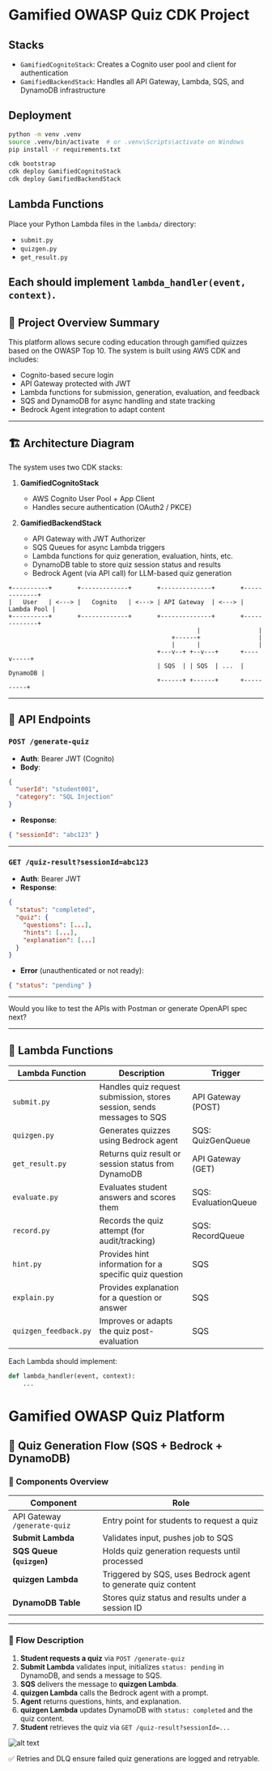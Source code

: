 # Gamified OWASP Quiz CDK Project

## Stacks
- `GamifiedCognitoStack`: Creates a Cognito user pool and client for authentication
- `GamifiedBackendStack`: Handles all API Gateway, Lambda, SQS, and DynamoDB infrastructure

## Deployment

```bash
python -m venv .venv
source .venv/bin/activate  # or .venv\Scripts\activate on Windows
pip install -r requirements.txt

cdk bootstrap
cdk deploy GamifiedCognitoStack
cdk deploy GamifiedBackendStack
```

## Lambda Functions

Place your Python Lambda files in the `lambda/` directory:
- `submit.py`
- `quizgen.py`
- `get_result.py`

Each should implement `lambda_handler(event, context)`.
---

## 🧠 Project Overview Summary

This platform allows secure coding education through gamified quizzes based on the OWASP Top 10. The system is built using AWS CDK and includes:

- Cognito-based secure login
- API Gateway protected with JWT
- Lambda functions for submission, generation, evaluation, and feedback
- SQS and DynamoDB for async handling and state tracking
- Bedrock Agent integration to adapt content

---

## 🏗️ Architecture Diagram

The system uses two CDK stacks:

1. **GamifiedCognitoStack**  
   - AWS Cognito User Pool + App Client  
   - Handles secure authentication (OAuth2 / PKCE)

2. **GamifiedBackendStack**  
   - API Gateway with JWT Authorizer  
   - SQS Queues for async Lambda triggers  
   - Lambda functions for quiz generation, evaluation, hints, etc.  
   - DynamoDB table to store quiz session status and results  
   - Bedrock Agent (via API call) for LLM-based quiz generation  

```plaintext
+----------+       +-------------+       +--------------+       +-------------+
|   User   | <---> |   Cognito   | <---> | API Gateway  | <---> | Lambda Pool |
+----------+       +-------------+       +--------------+       +-------------+
                                                    |                |
                                             +------+                |
                                             |      |                |
                                         +---v--+ +--v---+      +----v-----+
                                         | SQS  | | SQS  | ...  | DynamoDB |
                                         +------+ +------+      +----------+
```

---

## 📡 API Endpoints

### `POST /generate-quiz`

- **Auth**: Bearer JWT (Cognito)
- **Body**:
```json
{
  "userId": "student001",
  "category": "SQL Injection"
}
```

- **Response**:
```json
{ "sessionId": "abc123" }
```

---

### `GET /quiz-result?sessionId=abc123`

- **Auth**: Bearer JWT
- **Response**:
```json
{
  "status": "completed",
  "quiz": {
    "questions": [...],
    "hints": [...],
    "explanation": [...]
  }
}
```

- **Error** (unauthenticated or not ready):
```json
{ "status": "pending" }
```

---

Would you like to test the APIs with Postman or generate OpenAPI spec next?


---

## 🧠 Lambda Functions

| Lambda Function        | Description                                                             | Trigger            |
|------------------------|-------------------------------------------------------------------------|--------------------|
| `submit.py`            | Handles quiz request submission, stores session, sends messages to SQS | API Gateway (POST) |
| `quizgen.py`           | Generates quizzes using Bedrock agent                                   | SQS: QuizGenQueue  |
| `get_result.py`        | Returns quiz result or session status from DynamoDB                     | API Gateway (GET)  |
| `evaluate.py`          | Evaluates student answers and scores them                               | SQS: EvaluationQueue |
| `record.py`            | Records the quiz attempt (for audit/tracking)                           | SQS: RecordQueue   |
| `hint.py`              | Provides hint information for a specific quiz question                  | SQS                |
| `explain.py`           | Provides explanation for a question or answer                           | SQS                |
| `quizgen_feedback.py`  | Improves or adapts the quiz post-evaluation                             | SQS                |

Each Lambda should implement:

```python
def lambda_handler(event, context):
    ...
```
# Gamified OWASP Quiz Platform

## 🔄 Quiz Generation Flow (SQS + Bedrock + DynamoDB)

### 🧠 Components Overview

| Component       | Role                                                                 |
|----------------|----------------------------------------------------------------------|
| API Gateway `/generate-quiz` | Entry point for students to request a quiz               |
| **Submit Lambda** | Validates input, pushes job to SQS                                  |
| **SQS Queue (`quizgen`)** | Holds quiz generation requests until processed             |
| **quizgen Lambda** | Triggered by SQS, uses Bedrock agent to generate quiz content     |
| **DynamoDB Table** | Stores quiz status and results under a session ID                |

---

### 🔄 Flow Description

1. **Student requests a quiz** via `POST /generate-quiz`
2. **Submit Lambda** validates input, initializes `status: pending` in DynamoDB, and sends a message to SQS.
3. **SQS** delivers the message to **quizgen Lambda**.
4. **quizgen Lambda** calls the Bedrock agent with a prompt.
5. **Agent** returns questions, hints, and explanation.
6. **quizgen Lambda** updates DynamoDB with `status: completed` and the quiz content.
7. **Student** retrieves the quiz via `GET /quiz-result?sessionId=...`

![alt text](image.png)

✅ Retries and DLQ ensure failed quiz generations are logged and retryable.